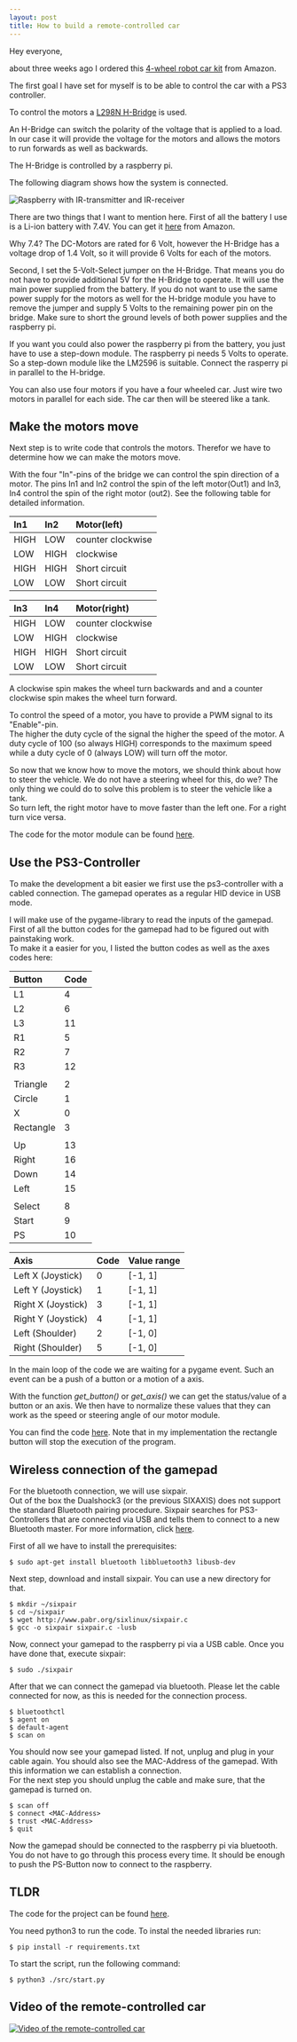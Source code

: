 ```yaml
---
layout: post
title: How to build a remote-controlled car
---
```


Hey everyone,

about three weeks ago I ordered this [4-wheel robot car kit](https://www.amazon.de/gp/product/B07JK33HVL/ref=ppx_yo_dt_b_asin_title_o02_s00?ie=UTF8&th=1) from Amazon.

The first goal I have set for myself is to be able to control the car with a PS3 controller.

To control the motors a [L298N H-Bridge](https://www.amazon.de/gp/product/B07DK6Q8F9/ref=ppx_yo_dt_b_asin_title_o02_s00?ie=UTF8&psc=1) is used.

An H-Bridge can switch the polarity of the voltage that is applied to a load. In our case it will provide the voltage for the motors and allows the motors to run forwards as well as backwards.

The H-Bridge is controlled by a raspberry pi.

The following diagram shows how the system is connected.

![Raspberry with IR-transmitter and IR-receiver](/images/remoteControlledCar_wiring.png)

There are two things that I want to mention here.
First of all the battery I use is a Li-ion battery with 7.4V. You can get it [here](https://www.amazon.de/gp/product/B088867426/ref=ppx_yo_dt_b_asin_title_o01_s00?ie=UTF8&psc=1) from Amazon.

Why 7.4? The DC-Motors are rated for 6 Volt, however the H-Bridge has a voltage drop of 1.4 Volt, so it will provide 6 Volts for each of the motors. 

Second, I set the 5-Volt-Select jumper on the H-Bridge. That means you do not have to provide additional 5V for the H-Bridge to operate. It will use the main power supplied from the battery.
If you do not want to use the same power supply for the motors as well for the H-bridge module you have to remove the jumper and supply 5 Volts to the remaining power pin on the bridge. Make sure to short the ground levels of both power supplies and the raspberry pi.

If you want you could also power the raspberry pi from the battery, you just have to use a step-down module. The raspberry pi needs 5 Volts to operate. So a step-down module like the LM2596 is suitable. Connect the rasperry pi in parallel to the H-bridge.

You can also use four motors if you have a four wheeled car. Just wire two motors in parallel for each side. The car then will be steered like a tank.

## Make the motors move

Next step is to write code that controls the motors.
Therefor we have to determine how we can make the motors move. 

With the four "In"-pins of the bridge we can control the spin direction of a motor. The pins In1 and In2 control the spin of the left motor(Out1) and In3, In4 control the spin of the right motor (out2).
See the following table for detailed information.


| In1            | In2           | Motor(left)       |
| :------------- | :------------ | :-----------------|
| HIGH           | LOW           | counter clockwise |
| LOW            | HIGH          | clockwise         |
| HIGH           | HIGH          | Short circuit     |
| LOW            | LOW           | Short circuit     |

| In3           | In4           | Motor(right)      |
| :------------ |:--------------| :-----------------|
| HIGH          | LOW           | counter clockwise |
| LOW           | HIGH          | clockwise         |
| HIGH          | HIGH          | Short circuit     |
| LOW           | LOW           | Short circuit     |

A clockwise spin makes the wheel turn backwards and and a counter clockwise spin makes the wheel turn forward.

To control the speed of a motor, you have to provide a PWM signal to its "Enable"-pin. \
The higher the duty cycle of the signal the higher the speed of the motor. A duty cycle of 100 (so always HIGH) corresponds to the maximum speed while a duty cycle of 0 (always LOW) will turn off the motor.

So now that we know how to move the motors, we should think about how to steer the vehicle. We do not have a steering wheel for this, do we? 
The only thing we could do to solve this problem is to steer the vehicle like a tank. \
So turn left, the right motor have to move faster than  the left one. For a right turn vice versa.

The code for the motor module can be found [here](https://github.com/Simple-codinger/remoteControlledCar/blob/main/src/motor.py).

## Use the PS3-Controller

To make the development a bit easier we first use the ps3-controller with a cabled connection. The gamepad operates as a regular HID device in USB mode.

I will make use of the pygame-library to read the inputs of the gamepad. First of all the button codes for the gamepad had to be figured out with painstaking work.\
To make it a easier for you, I listed the button codes as well as the axes codes here:

| Button        | Code  |
| :------------ | :---- |
| L1            | 4     |
| L2            | 6     |
| L3            | 11    |
| R1            | 5     |
| R2            | 7     |
| R3            | 12    |
|               |       |
| Triangle      | 2     |
| Circle        | 1     |
| X             | 0     |
| Rectangle     | 3     |
|               |       |
| Up            | 13    |
| Right         | 16    |
| Down          | 14    |
| Left          | 15    |
|               |       |
| Select        | 8     |
| Start         | 9     |
| PS            | 10    |


| Axis                | Code          | Value range       |
| :------------------ | :------------ | :---------------- |
| Left X (Joystick)   | 0             | [-1, 1]           |
| Left Y (Joystick)   | 1             | [-1, 1]           |
| Right X (Joystick)  | 3             | [-1, 1]           |
| Right Y (Joystick)  | 4             | [-1, 1]           |
| Left (Shoulder)     | 2             | [-1, 0]           |
| Right (Shoulder)    | 5             | [-1, 0]           |

In the main loop of the code we are waiting for a pygame event. 
Such an event can be a push of a button or a motion of a axis.

With the function *get_button()* or *get_axis()* we can get the status/value of a button or an axis. We then have to normalize these values that they can work as the speed or steering angle of our motor module.

You can find the code [here](https://github.com/Simple-codinger/remoteControlledCar/blob/main/src/start.py). Note that in my implementation the rectangle button will stop the execution of the program.

## Wireless connection of the gamepad

For the bluetooth connection, we will use sixpair.\
Out of the box the Dualshock3 (or the previous SIXAXIS) does not support the standard Bluetooth pairing procedure. Sixpair searches for PS3-Controllers that are connected via USB and tells them to connect to a new Bluetooth master. For more information, click [here](https://www.pabr.org/sixlinux/sixlinux.en.html).

First of all we have to install the prerequisites:
```console
$ sudo apt-get install bluetooth libbluetooth3 libusb-dev
```

Next step, download and install sixpair. You can use a new directory for that.
```console
$ mkdir ~/sixpair
$ cd ~/sixpair
$ wget http://www.pabr.org/sixlinux/sixpair.c
$ gcc -o sixpair sixpair.c -lusb
```

Now, connect your gamepad to the raspberry pi via a USB cable. Once you have done that, execute sixpair:
```console
$ sudo ./sixpair
```

After that we can connect the gamepad via bluetooth. Please let the cable connected for now, as this is needed for the connection process.

```console
$ bluetoothctl
$ agent on
$ default-agent
$ scan on
```
You should now see your gamepad listed. If not, unplug and plug in your cable again. You should also see the MAC-Address of the gamepad. With this information we can establish a connection. \
For the next step you should unplug the cable and make sure, that the gamepad is turned on.

```console
$ scan off
$ connect <MAC-Address>
$ trust <MAC-Address>
$ quit
```

Now the gamepad should be connected to the raspberry pi via bluetooth. You do not have to go through this process every time. It should be enough to push the PS-Button now to connect to the raspberry.

## TLDR
The code for the project can be found [here](https://github.com/Simple-codinger/remoteControlledCar).

You need python3 to run the code.
To instal the needed libraries run:
```console
$ pip install -r requirements.txt
```

To start the script, run the following command:
```console
$ python3 ./src/start.py
```

## Video of the remote-controlled car

[![Video of the remote-controlled car](/images/remoteControlledCar_video.png)](https://youtu.be/BP0Mxa4UDdc)